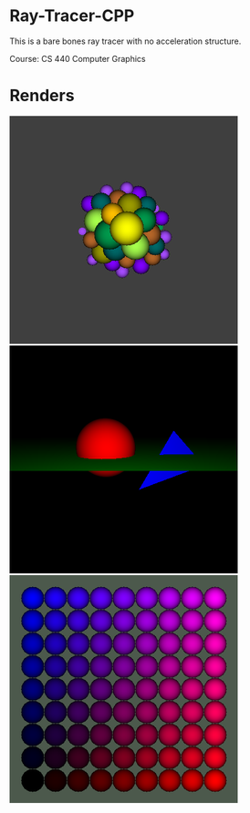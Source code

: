 # Ray-Tracer-CPP
This is a bare bones ray tracer with no acceleration structure.

Course: CS 440 Computer Graphics

# Renders
![Alt text](/images/1.png)
![Alt text](/images/2.png)
![Alt text](/images/3.png)
